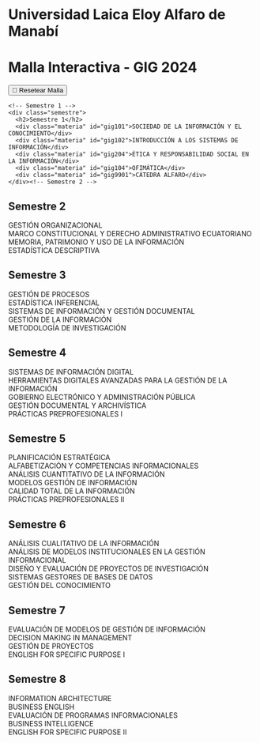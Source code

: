 
<head>
  <meta charset="UTF-8">
  <meta name="viewport" content="width=device-width, initial-scale=1.0">
  <link rel="stylesheet" href="estilos.css">
<style>
    /* quitar cuadro azul (outline) al hacer clic en materias */
    .materia:focus {
      outline: none;
    }
  </style>
</head>
<body>
  <h1> Universidad Laica Eloy Alfaro de Manabí </h1>
  <div class="malla">
    <h1>Malla Interactiva - GIG 2024</h1>

    
  <button id="resetear">🔁 Resetear Malla</button>
  
    <!-- Semestre 1 -->
    <div class="semestre">
      <h2>Semestre 1</h2>
      <div class="materia" id="gig101">SOCIEDAD DE LA INFORMACIÓN Y EL CONOCIMIENTO</div>
      <div class="materia" id="gig102">INTRODUCCIÓN A LOS SISTEMAS DE INFORMACIÓN</div>
      <div class="materia" id="gig204">ÉTICA Y RESPONSABILIDAD SOCIAL EN LA INFORMACIÓN</div>
      <div class="materia" id="gig104">OFIMÁTICA</div>
      <div class="materia" id="gig9901">CÁTEDRA ALFARO</div>
    </div><!-- Semestre 2 -->
<div class="semestre">
  <h2>Semestre 2</h2>
  <div class="materia" id="gig201">GESTIÓN ORGANIZACIONAL</div>
  <div class="materia" id="gig202">MARCO CONSTITUCIONAL Y DERECHO ADMINISTRATIVO ECUATORIANO</div>
  <div class="materia" id="gig205">MEMORIA, PATRIMONIO Y USO DE LA INFORMACIÓN</div>
  <div class="materia" id="esb1209">ESTADÍSTICA DESCRIPTIVA</div>
</div>

<!-- Semestre 3 -->
<div class="semestre">
  <h2>Semestre 3</h2>
  <div class="materia" id="gig302">GESTIÓN DE PROCESOS</div>
  <div class="materia" id="gig305">ESTADÍSTICA INFERENCIAL</div>
  <div class="materia" id="gig307">SISTEMAS DE INFORMACIÓN Y GESTIÓN DOCUMENTAL</div>
  <div class="materia" id="gig308">GESTIÓN DE LA INFORMACIÓN</div>
  <div class="materia" id="esb5202">METODOLOGÍA DE INVESTIGACIÓN</div>
</div>

<!-- Semestre 4 -->
<div class="semestre">
  <h2>Semestre 4</h2>
  <div class="materia" id="gig401">SISTEMAS DE INFORMACIÓN DIGITAL</div>
  <div class="materia" id="gig405">HERRAMIENTAS DIGITALES AVANZADAS PARA LA GESTIÓN DE LA INFORMACIÓN</div>
  <div class="materia" id="gig406">GOBIERNO ELECTRÓNICO Y ADMINISTRACIÓN PÚBLICA</div>
  <div class="materia" id="gig407">GESTIÓN DOCUMENTAL Y ARCHIVÍSTICA</div>
  <div class="materia" id="gigpp01">PRÁCTICAS PREPROFESIONALES I</div>
</div>

<!-- Semestre 5 -->
<div class="semestre">
  <h2>Semestre 5</h2>
  <div class="materia" id="gig501">PLANIFICACIÓN ESTRATÉGICA</div>
  <div class="materia" id="gig502">ALFABETIZACIÓN Y COMPETENCIAS INFORMACIONALES</div>
  <div class="materia" id="gig505">ANÁLISIS CUANTITATIVO DE LA INFORMACIÓN</div>
  <div class="materia" id="gig506">MODELOS GESTIÓN DE INFORMACIÓN</div>
  <div class="materia" id="gig601">CALIDAD TOTAL DE LA INFORMACIÓN</div>
  <div class="materia" id="gigpp01ii">PRÁCTICAS PREPROFESIONALES II</div>
</div>

<!-- Semestre 6 -->
<div class="semestre">
  <h2>Semestre 6</h2>
  <div class="materia" id="gig604">ANÁLISIS CUALITATIVO DE LA INFORMACIÓN</div>
  <div class="materia" id="gig605">ANÁLISIS DE MODELOS INSTITUCIONALES EN LA GESTIÓN INFORMACIONAL</div>
  <div class="materia" id="gig704">DISEÑO Y EVALUACIÓN DE PROYECTOS DE INVESTIGACIÓN</div>
  <div class="materia" id="gig803">SISTEMAS GESTORES DE BASES DE DATOS</div>
  <div class="materia" id="gig903">GESTIÓN DEL CONOCIMIENTO</div>
</div>

<!-- Semestre 7 -->
<div class="semestre">
  <h2>Semestre 7</h2>
  <div class="materia" id="gig706">EVALUACIÓN DE MODELOS DE GESTIÓN DE INFORMACIÓN</div>
  <div class="materia" id="gig707">DECISION MAKING IN MANAGEMENT</div>
  <div class="materia" id="gig901">GESTIÓN DE PROYECTOS</div>
  <div class="materia" id="esp1501_1">ENGLISH FOR SPECIFIC PURPOSE I</div>
</div>

<!-- Semestre 8 -->
<div class="semestre">
  <h2>Semestre 8</h2>
  <div class="materia" id="gig805">INFORMATION ARCHITECTURE</div>
  <div class="materia" id="gig804">BUSINESS ENGLISH</div>
  <div class="materia" id="gig902">EVALUACIÓN DE PROGRAMAS INFORMACIONALES</div>
  <div class="materia" id="gig904">BUSINESS INTELLIGENCE</div>
  <div class="materia" id="esp1501_2">ENGLISH FOR SPECIFIC PURPOSE II</div>
 </div>
  </div>
   <script src="script.js"></script>
</body>
</html>
